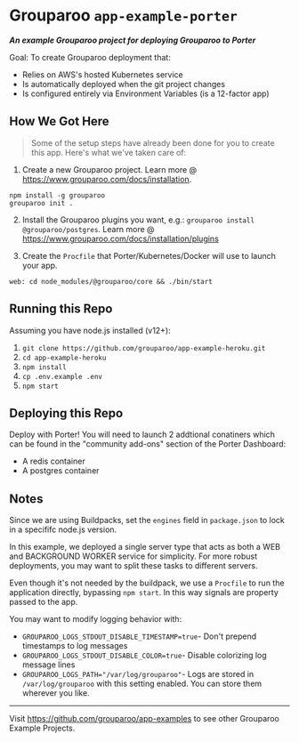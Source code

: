 # Grouparoo `app-example-porter`

_**An example Grouparoo project for deploying Grouparoo to Porter**_

Goal: To create Grouparoo deployment that:

- Relies on AWS's hosted Kubernetes service
- Is automatically deployed when the git project changes
- Is configured entirely via Environment Variables (is a 12-factor app)

## How We Got Here

> Some of the setup steps have already been done for you to create this app. Here's what we've taken care of:

1. Create a new Grouparoo project. Learn more @ https://www.grouparoo.com/docs/installation.

```
npm install -g grouparoo
grouparoo init .
```

2. Install the Grouparoo plugins you want, e.g.: `grouparoo install @grouparoo/postgres`. Learn more @ https://www.grouparoo.com/docs/installation/plugins

3. Create the `Procfile` that Porter/Kubernetes/Docker will use to launch your app.

```
web: cd node_modules/@grouparoo/core && ./bin/start
```

## Running this Repo

Assuming you have node.js installed (v12+):

1. `git clone https://github.com/grouparoo/app-example-heroku.git`
2. `cd app-example-heroku`
3. `npm install`
4. `cp .env.example .env`
5. `npm start`

## Deploying this Repo

Deploy with Porter!  You will need to launch 2 addtional conatiners which can be found in the "community add-ons" section of the Porter Dashboard:
* A redis container
* A postgres container


## Notes

Since we are using Buildpacks, set the `engines` field in `package.json` to lock in a specififc node.js version.

In this example, we deployed a single server type that acts as both a WEB and BACKGROUND WORKER service for simplicity. For more robust deployments, you may want to split these tasks to different servers.

Even though it's not needed by the buildpack, we use a `Procfile` to run the application directly, bypassing `npm start`. In this way signals are property passed to the app.

You may want to modify logging behavior with:

- `GROUPAROO_LOGS_STDOUT_DISABLE_TIMESTAMP=true`- Don't prepend timestamps to log messages
- `GROUPAROO_LOGS_STDOUT_DISABLE_COLOR=true`- Disable colorizing log message lines
- `GROUPAROO_LOGS_PATH="/var/log/grouparoo"`- Logs are stored in `/var/log/grouparoo` with this setting enabled. You can store them wherever you like.

---

Visit https://github.com/grouparoo/app-examples to see other Grouparoo Example Projects.



